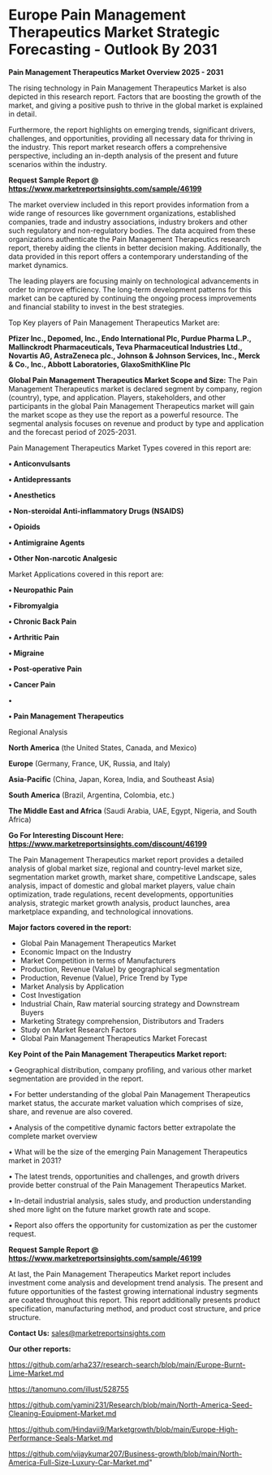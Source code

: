 # Europe Pain Management Therapeutics Market Strategic Forecasting - Outlook By 2031

<Strong> Pain Management Therapeutics Market Overview 2025 - 2031</strong>

The rising technology in Pain Management Therapeutics Market is also depicted in this research report. Factors that are boosting the growth of the market, and giving a positive push to thrive in the global market is explained in detail.

Furthermore, the report highlights on emerging trends, significant drivers, challenges, and opportunities, providing all necessary data for thriving in the industry. This report market research offers a comprehensive perspective, including an in-depth analysis of the present and future scenarios within the industry.

<strong>Request Sample Report @ <a href=https://www.marketreportsinsights.com/sample/46199>https://www.marketreportsinsights.com/sample/46199</a></strong>

The market overview included in this report provides information from a wide range of resources like government organizations, established companies, trade and industry associations, industry brokers and other such regulatory and non-regulatory bodies. The data acquired from these organizations authenticate the Pain Management Therapeutics research report, thereby aiding the clients in better decision making. Additionally, the data provided in this report offers a contemporary understanding of the market dynamics.

The leading players are focusing mainly on technological advancements in order to improve efficiency. The long-term development patterns for this market can be captured by continuing the ongoing process improvements and financial stability to invest in the best strategies.

Top Key players of Pain Management Therapeutics Market are:

<strong>Pfizer Inc., Depomed, Inc., Endo International Plc, Purdue Pharma L.P., Mallinckrodt Pharmaceuticals, Teva Pharmaceutical Industries Ltd., Novartis AG, AstraZeneca plc., Johnson & Johnson Services, Inc., Merck & Co., Inc., Abbott Laboratories, GlaxoSmithKline Plc</strong>

<strong><b>Global Pain Management Therapeutics Market Scope and Size:</b></strong>
The Pain Management Therapeutics market is declared segment by company, region (country), type, and application. Players, stakeholders, and other participants in the global Pain Management Therapeutics market will gain the market scope as they use the report as a powerful resource. The segmental analysis focuses on revenue and product by type and application and the forecast period of 2025-2031.

Pain Management Therapeutics Market Types covered in this report are:

<strong>•  Anticonvulsants

•  Antidepressants

•  Anesthetics

•  Non-steroidal Anti-inflammatory Drugs (NSAIDS)

•  Opioids

•  Antimigraine Agents

•  Other Non-narcotic Analgesic</strong>

Market Applications covered in this report are:

<strong>•  Neuropathic Pain

•  Fibromyalgia

•  Chronic Back Pain

•  Arthritic Pain

•  Migraine

•  Post-operative Pain

•  Cancer Pain

•  

•  Pain Management Therapeutics</strong> 

Regional Analysis

<strong>North America</strong> (the United States, Canada, and Mexico)

<strong>Europe</strong> (Germany, France, UK, Russia, and Italy)

<strong>Asia-Pacific</strong> (China, Japan, Korea, India, and Southeast Asia)

<strong>South America</strong> (Brazil, Argentina, Colombia, etc.)

<strong>The Middle East and Africa</strong> (Saudi Arabia, UAE, Egypt, Nigeria, and South Africa)

<strong>Go For Interesting Discount Here: <a href=https://www.marketreportsinsights.com/discount/46199>https://www.marketreportsinsights.com/discount/46199</a></strong>

The Pain Management Therapeutics market report provides a detailed analysis of global market size, regional and country-level market size, segmentation market growth, market share, competitive Landscape, sales analysis, impact of domestic and global market players, value chain optimization, trade regulations, recent developments, opportunities analysis, strategic market growth analysis, product launches, area marketplace expanding, and technological innovations.

<strong><b>Major factors covered in the report:</b></strong>
<ul>
  <li>Global Pain Management Therapeutics Market </li>
  <li>Economic Impact on the Industry</li>
  <li>Market Competition in terms of Manufacturers</li>
  <li>Production, Revenue (Value) by geographical segmentation</li>
  <li>Production, Revenue (Value), Price Trend by Type</li>
  <li>Market Analysis by Application</li>
  <li>Cost Investigation</li>
  <li>Industrial Chain, Raw material sourcing strategy and Downstream Buyers</li>
  <li>Marketing Strategy comprehension, Distributors and Traders</li>
  <li>Study on Market Research Factors</li>
  <li>Global Pain Management Therapeutics Market Forecast</li>
</ul>

<strong><b>Key Point of the Pain Management Therapeutics Market report:</b></strong>

• Geographical distribution, company profiling, and various other market segmentation are provided in the report.

• For better understanding of the global Pain Management Therapeutics market status, the accurate market valuation which comprises of size, share, and revenue are also covered.

• Analysis of the competitive dynamic factors better extrapolate the complete market overview

• What will be the size of the emerging Pain Management Therapeutics market in 2031?

• The latest trends, opportunities and challenges, and growth drivers provide better construal of the Pain Management Therapeutics Market.

• In-detail industrial analysis, sales study, and production understanding shed more light on the future market growth rate and scope.

• Report also offers the opportunity for customization as per the customer request.

<strong>Request Sample Report @ <a href=https://www.marketreportsinsights.com/sample/46199>https://www.marketreportsinsights.com/sample/46199</a></strong>

At last, the Pain Management Therapeutics Market report includes investment come analysis and development trend analysis. The present and future opportunities of the fastest growing international industry segments are coated throughout this report. This report additionally presents product specification, manufacturing method, and product cost structure, and price structure.

<strong>Contact Us:</strong>
sales@marketreportsinsights.com

<strong>Our other reports:</strong>

<a href=https://github.com/arha237/research-search/blob/main/Europe-Burnt-Lime-Market.md>https://github.com/arha237/research-search/blob/main/Europe-Burnt-Lime-Market.md</a>

<a href=https://tanomuno.com/illust/528755>https://tanomuno.com/illust/528755</a>

<a href=https://github.com/yamini231/Research/blob/main/North-America-Seed-Cleaning-Equipment-Market.md>https://github.com/yamini231/Research/blob/main/North-America-Seed-Cleaning-Equipment-Market.md</a>

<a href=https://github.com/Hindavii9/Marketgrowth/blob/main/Europe-High-Performance-Seals-Market.md>https://github.com/Hindavii9/Marketgrowth/blob/main/Europe-High-Performance-Seals-Market.md</a>

<a href=https://github.com/vijaykumar207/Business-growth/blob/main/North-America-Full-Size-Luxury-Car-Market.md>https://github.com/vijaykumar207/Business-growth/blob/main/North-America-Full-Size-Luxury-Car-Market.md</a>"
